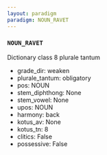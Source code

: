 ```yaml
---
layout: paradigm
paradigm: NOUN_RAVET
---
```

### ` NOUN_RAVET `

Dictionary class 8 plurale tantum
* grade_dir: weaken
* plurale_tantum: obligatory
* pos: NOUN
* stem_diphthong: None
* stem_vowel: None
* upos: NOUN
* harmony: back
* kotus_av: None
* kotus_tn: 8
* clitics: False
* possessive: False
